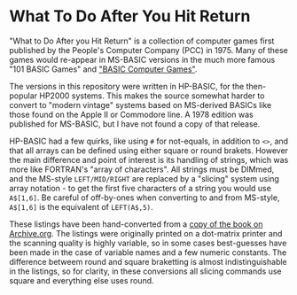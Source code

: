 # What To Do After You Hit Return

"What to Do After you Hit Return" is a collection of computer games first published by the People's Computer Company (PCC) in 1975. Many of these games would re-appear in MS-BASIC versions in the much more famous "101 BASIC Games" and ["BASIC Computer Games"](https://github.com/lylek/vintage-basic/blob/master/doc/Vintage_BASIC_Users_Guide.html).

The versions in this repository were written in HP-BASIC, for the then-popular HP2000 systems. This makes the source somewhat harder to convert to "modern vintage" systems based on MS-derived BASICs like those found on the Apple II or Commodore line. A 1978 edition was published for MS-BASIC, but I have not found a copy of that release.

HP-BASIC had a few quirks, like using `#` for not-equals, in addition to `<>`, and that all arrays can be defined using either square or round brakets. However the main difference and point of interest is its handling of strings, which was more like FORTRAN's "array of characters". All strings must be DIMmed, and the MS-style `LEFT/MID/RIGHT` are replaced by a "slicing" system using array notation - to get the first five characters of a string you would use `A$[1,6]`. Be careful of off-by-ones when converting to and from MS-style, `A$[1,6]` is the equivalent of `LEFT(A$,5)`.

These listings have been hand-converted from a [copy of the book on Archive.org](https://archive.org/details/Whattodoafteryouhitreturn). The listings were originally printed on a dot-matrix printer and the scanning quality is highly variable, so in some cases best-guesses have been made in the case of variable names and a few numeric constants. The difference betweem round and square braketting is almost indistinguishable in the listings, so for clarity, in these conversions all slicing commands use square and everything else uses round.
